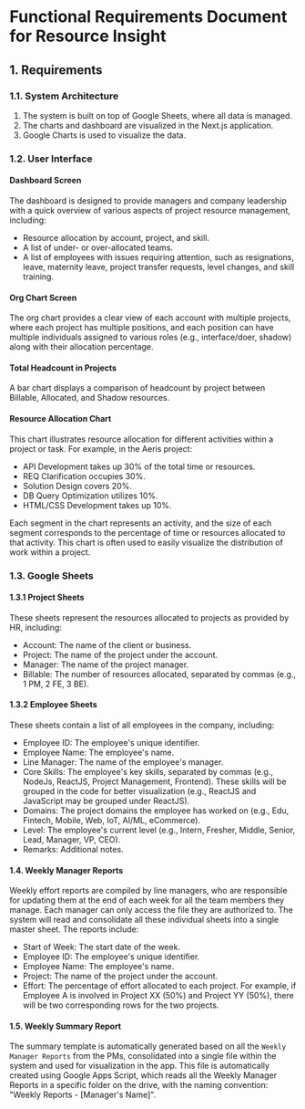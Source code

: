 # Functional Requirements Document for Resource Insight

## 1. Requirements

### 1.1. System Architecture

1. The system is built on top of Google Sheets, where all data is managed.
2. The charts and dashboard are visualized in the Next.js application.
3. Google Charts is used to visualize the data.

### 1.2. User Interface

#### Dashboard Screen

The dashboard is designed to provide managers and company leadership with a quick overview of various aspects of project resource management, including:

- Resource allocation by account, project, and skill.
- A list of under- or over-allocated teams.
- A list of employees with issues requiring attention, such as resignations, leave, maternity leave, project transfer requests, level changes, and skill training.

#### Org Chart Screen

The org chart provides a clear view of each account with multiple projects, where each project has multiple positions, and each position can have multiple individuals assigned to various roles (e.g., interface/doer, shadow) along with their allocation percentage.

#### Total Headcount in Projects

A bar chart displays a comparison of headcount by project between Billable, Allocated, and Shadow resources.

#### Resource Allocation Chart

This chart illustrates resource allocation for different activities within a project or task. For example, in the Aeris project:

- API Development takes up 30% of the total time or resources.
- REQ Clarification occupies 30%.
- Solution Design covers 20%.
- DB Query Optimization utilizes 10%.
- HTML/CSS Development takes up 10%.

Each segment in the chart represents an activity, and the size of each segment corresponds to the percentage of time or resources allocated to that activity. This chart is often used to easily visualize the distribution of work within a project.

### 1.3. Google Sheets

#### 1.3.1 Project Sheets

These sheets represent the resources allocated to projects as provided by HR, including:

- Account: The name of the client or business.
- Project: The name of the project under the account.
- Manager: The name of the project manager.
- Billable: The number of resources allocated, separated by commas (e.g., 1 PM, 2 FE, 3 BE).

#### 1.3.2 Employee Sheets

These sheets contain a list of all employees in the company, including:

- Employee ID: The employee's unique identifier.
- Employee Name: The employee's name.
- Line Manager: The name of the employee's manager.
- Core Skills: The employee's key skills, separated by commas (e.g., NodeJs, ReactJS, Project Management, Frontend). These skills will be grouped in the code for better visualization (e.g., ReactJS and JavaScript may be grouped under ReactJS).
- Domains: The project domains the employee has worked on (e.g., Edu, Fintech, Mobile, Web, IoT, AI/ML, eCommerce).
- Level: The employee's current level (e.g., Intern, Fresher, Middle, Senior, Lead, Manager, VP, CEO).
- Remarks: Additional notes.

#### 1.4. Weekly Manager Reports

Weekly effort reports are compiled by line managers, who are responsible for updating them at the end of each week for all the team members they manage. Each manager can only access the file they are authorized to. The system will read and consolidate all these individual sheets into a single master sheet. The reports include:

- Start of Week: The start date of the week.
- Employee ID: The employee's unique identifier.
- Employee Name: The employee's name.
- Project: The name of the project under the account.
- Effort: The percentage of effort allocated to each project. For example, if Employee A is involved in Project XX (50%) and Project YY (50%), there will be two corresponding rows for the two projects.

#### 1.5. Weekly Summary Report

The summary template is automatically generated based on all the `Weekly Manager Reports` from the PMs, consolidated into a single file within the system and used for visualization in the app. This file is automatically created using Google Apps Script, which reads all the Weekly Manager Reports in a specific folder on the drive, with the naming convention: "Weekly Reports - [Manager's Name]".
